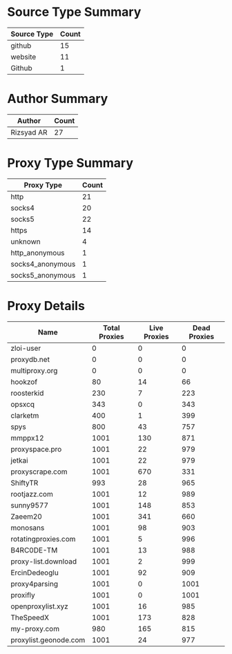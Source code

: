 # Source Type Summary

| Source Type | Count |
|-------------|-------|
| github | 15 |
| website | 11 |
| Github | 1 |


# Author Summary

| Author | Count |
|--------|-------|
| Rizsyad AR | 27 |


# Proxy Type Summary

| Proxy Type | Count |
|------------|-------|
| http | 21 |
| socks4 | 20 |
| socks5 | 22 |
| https | 14 |
| unknown | 4 |
| http_anonymous | 1 |
| socks4_anonymous | 1 |
| socks5_anonymous | 1 |


# Proxy Details

| Name | Total Proxies | Live Proxies | Dead Proxies |
|------|---------------|--------------|---------------|
| zloi-user | 0 | 0 | 0 |
| proxydb.net | 0 | 0 | 0 |
| multiproxy.org | 0 | 0 | 0 |
| hookzof | 80 | 14 | 66 |
| roosterkid | 230 | 7 | 223 |
| opsxcq | 343 | 0 | 343 |
| clarketm | 400 | 1 | 399 |
| spys | 800 | 43 | 757 |
| mmppx12 | 1001 | 130 | 871 |
| proxyspace.pro | 1001 | 22 | 979 |
| jetkai | 1001 | 22 | 979 |
| proxyscrape.com | 1001 | 670 | 331 |
| ShiftyTR | 993 | 28 | 965 |
| rootjazz.com | 1001 | 12 | 989 |
| sunny9577 | 1001 | 148 | 853 |
| Zaeem20 | 1001 | 341 | 660 |
| monosans | 1001 | 98 | 903 |
| rotatingproxies.com | 1001 | 5 | 996 |
| B4RC0DE-TM | 1001 | 13 | 988 |
| proxy-list.download | 1001 | 2 | 999 |
| ErcinDedeoglu | 1001 | 92 | 909 |
| proxy4parsing | 1001 | 0 | 1001 |
| proxifly | 1001 | 0 | 1001 |
| openproxylist.xyz | 1001 | 16 | 985 |
| TheSpeedX | 1001 | 173 | 828 |
| my-proxy.com | 980 | 165 | 815 |
| proxylist.geonode.com | 1001 | 24 | 977 |
